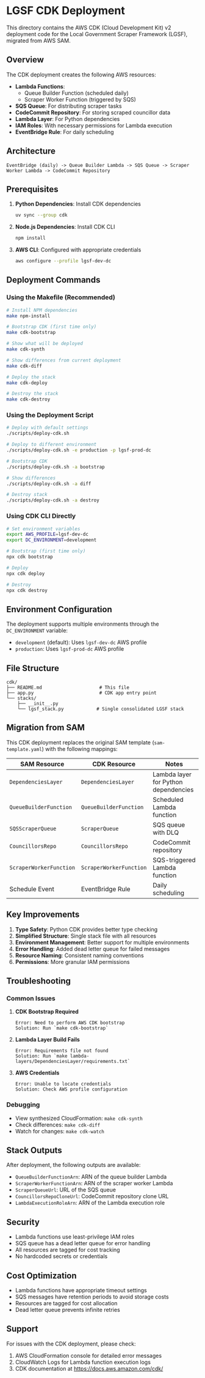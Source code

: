 # LGSF CDK Deployment

This directory contains the AWS CDK (Cloud Development Kit) v2 deployment code for the Local Government Scraper Framework (LGSF), migrated from AWS SAM.

## Overview

The CDK deployment creates the following AWS resources:

- **Lambda Functions**: 
  - Queue Builder Function (scheduled daily)
  - Scraper Worker Function (triggered by SQS)
- **SQS Queue**: For distributing scraper tasks
- **CodeCommit Repository**: For storing scraped councillor data
- **Lambda Layer**: For Python dependencies
- **IAM Roles**: With necessary permissions for Lambda execution
- **EventBridge Rule**: For daily scheduling

## Architecture

```
EventBridge (daily) -> Queue Builder Lambda -> SQS Queue -> Scraper Worker Lambda -> CodeCommit Repository
```

## Prerequisites

1. **Python Dependencies**: Install CDK dependencies
   ```bash
   uv sync --group cdk
   ```

2. **Node.js Dependencies**: Install CDK CLI
   ```bash
   npm install
   ```

3. **AWS CLI**: Configured with appropriate credentials
   ```bash
   aws configure --profile lgsf-dev-dc
   ```

## Deployment Commands

### Using the Makefile (Recommended)

```bash
# Install NPM dependencies
make npm-install

# Bootstrap CDK (first time only)
make cdk-bootstrap

# Show what will be deployed
make cdk-synth

# Show differences from current deployment
make cdk-diff

# Deploy the stack
make cdk-deploy

# Destroy the stack
make cdk-destroy
```

### Using the Deployment Script

```bash
# Deploy with default settings
./scripts/deploy-cdk.sh

# Deploy to different environment
./scripts/deploy-cdk.sh -e production -p lgsf-prod-dc

# Bootstrap CDK
./scripts/deploy-cdk.sh -a bootstrap

# Show differences
./scripts/deploy-cdk.sh -a diff

# Destroy stack
./scripts/deploy-cdk.sh -a destroy
```

### Using CDK CLI Directly

```bash
# Set environment variables
export AWS_PROFILE=lgsf-dev-dc
export DC_ENVIRONMENT=development

# Bootstrap (first time only)
npx cdk bootstrap

# Deploy
npx cdk deploy

# Destroy
npx cdk destroy
```

## Environment Configuration

The deployment supports multiple environments through the `DC_ENVIRONMENT` variable:

- `development` (default): Uses `lgsf-dev-dc` AWS profile
- `production`: Uses `lgsf-prod-dc` AWS profile

## File Structure

```
cdk/
├── README.md                     # This file
├── app.py                        # CDK app entry point
└── stacks/
    ├── __init__.py
    └── lgsf_stack.py            # Single consolidated LGSF stack
```

## Migration from SAM

This CDK deployment replaces the original SAM template (`sam-template.yaml`) with the following mappings:

| SAM Resource | CDK Resource | Notes |
|--------------|--------------|-------|
| `DependenciesLayer` | `DependenciesLayer` | Lambda layer for Python dependencies |
| `QueueBuilderFunction` | `QueueBuilderFunction` | Scheduled Lambda function |
| `SQSScraperQueue` | `ScraperQueue` | SQS queue with DLQ |
| `CouncillorsRepo` | `CouncillorsRepo` | CodeCommit repository |
| `ScraperWorkerFunction` | `ScraperWorkerFunction` | SQS-triggered Lambda function |
| Schedule Event | EventBridge Rule | Daily scheduling |

## Key Improvements

1. **Type Safety**: Python CDK provides better type checking
2. **Simplified Structure**: Single stack file with all resources
3. **Environment Management**: Better support for multiple environments
4. **Error Handling**: Added dead letter queue for failed messages
5. **Resource Naming**: Consistent naming conventions
6. **Permissions**: More granular IAM permissions

## Troubleshooting

### Common Issues

1. **CDK Bootstrap Required**
   ```
   Error: Need to perform AWS CDK bootstrap
   Solution: Run `make cdk-bootstrap`
   ```

2. **Lambda Layer Build Fails**
   ```
   Error: Requirements file not found
   Solution: Run `make lambda-layers/DependenciesLayer/requirements.txt`
   ```

3. **AWS Credentials**
   ```
   Error: Unable to locate credentials
   Solution: Check AWS profile configuration
   ```

### Debugging

- View synthesized CloudFormation: `make cdk-synth`
- Check differences: `make cdk-diff`
- Watch for changes: `make cdk-watch`

## Stack Outputs

After deployment, the following outputs are available:

- `QueueBuilderFunctionArn`: ARN of the queue builder Lambda
- `ScraperWorkerFunctionArn`: ARN of the scraper worker Lambda  
- `ScraperQueueUrl`: URL of the SQS queue
- `CouncillorsRepoCloneUrl`: CodeCommit repository clone URL
- `LambdaExecutionRoleArn`: ARN of the Lambda execution role

## Security

- Lambda functions use least-privilege IAM roles
- SQS queue has a dead letter queue for error handling
- All resources are tagged for cost tracking
- No hardcoded secrets or credentials

## Cost Optimization

- Lambda functions have appropriate timeout settings
- SQS messages have retention periods to avoid storage costs
- Resources are tagged for cost allocation
- Dead letter queue prevents infinite retries

## Support

For issues with the CDK deployment, please check:

1. AWS CloudFormation console for detailed error messages
2. CloudWatch Logs for Lambda function execution logs
3. CDK documentation at https://docs.aws.amazon.com/cdk/